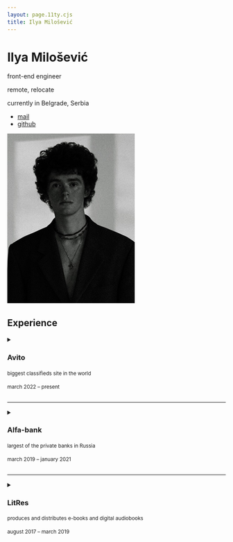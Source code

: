 ```yaml
---
layout: page.11ty.cjs
title: Ilya Milošević
---
```


<div class="flow_major">
        <heading class="flow">
          <div class="flow">
            <h1>Ilya Milošević</h1>
            <div>
              <p>front-end engineer</p>
              <p>remote, relocate</p>
              <p>currently in Belgrade, Serbia</p>
            </div>
            <ul>
              <li><a href="mailto:ilyamilosevic@gmail.com">mail</a></li>
              <li><a href="//github.com/ilyamilosevic">github</a></li>
            </ul>
          </div>
          <img src="img/im.jpg">
        </heading>
        <main class="flow">
          <h2>Experience</h2>
          <details class="flow_moderate">
            <summary>
              <hgroup class="flow_minor">
                <h3>Avito</h3>
                <p><small>biggest classifieds site in the world</small></p>
              </hgroup>
              <p><small>march 2022 – present</small></p>
            </summary>
            <dl class="flow_moderate">
              <div class="flow_minor">
                <dt>Senior front-end engineer</dt>
                <dd>cart team</dd>
              </div>
            </dl>
            <ul class="flow_moderate">
              <li>
                developed a&nbsp;shopping cart checkout page for two platforms
                (desktop and mobile) using React, Redux and&nbsp;CSS modules,
                which enabled the launch of&nbsp;the&nbsp;world&rsquo;s first
                classifieds with a&nbsp;shopping cart
              </li>
              <li>
                developed a&nbsp;user&rsquo;s stock page with an&nbsp;infinite
                list of&nbsp;products
              </li>
            </ul>
          </details>
          <hr>
          <details class="flow_moderate">
            <summary>
              <hgroup class="flow_minor">
                <h3>Alfa-bank</h3>
                <p><small>largest of the private banks in Russia</small></p>
              </hgroup>
              <p><small>march 2019 – january 2021</small></p>
            </summary>
            <dl class="flow_moderate">
              <div class="flow_minor">
                <dt>Senior front-end engineer</dt>
                <dd>SME team</dd>
              </div>
            </dl>
            <ul class="flow_moderate">
              <li>
                was the technical lead in&nbsp;the&nbsp;team
                of&nbsp;2&nbsp;front-end developers, directed the formation and
                prioritization of&nbsp;a&nbsp;backlog of&nbsp;20+&nbsp;tasks
                using Agile methodology, made architectural decisions, and
                monitored the team&rsquo;s performance, resulting
                in&nbsp;successful delivery of&nbsp;2&nbsp;main projects
              </li>
              <li>
                built a&nbsp;tariff picker using React and CSS animations,
                streamlining the process of&nbsp;selecting tariffs and resulting
                in&nbsp;a&nbsp;90% reduction in&nbsp;selection time
              </li>
              <li>
                managed the development of&nbsp;the form builder. Wrote&nbsp;70%
                of&nbsp;the code, reviewed the remaining 30%. Reduced the amount
                of&nbsp;code by&nbsp;2&nbsp;times compared to&nbsp;the old
                version and reduced the release cycle from a&nbsp;week
                to&nbsp;several hours, transferring layout and&nbsp;form content
                control to&nbsp;content management team
              </li>
              <li>
                built dozens of&nbsp;highly interactive pages, adding new
                components to&nbsp;the design system using advanced approaches
                such as&nbsp;compound components, React Context, portals
                and&nbsp;centralized management of&nbsp;z-index
              </li>
            </ul>
          </details>
          <hr>
          <details class="flow_moderate">
            <summary>
              <hgroup class="flow_minor">
                <h3>LitRes</h3>
                <p><small>produces and distributes e-books and digital audiobooks</small></p>
              </hgroup>
              <p><small>august 2017 – march 2019</small></p>
            </summary>
            <dl class="flow_moderate">
              <div class="flow_minor">
                <dt>Front-end engineer</dt>
                <dd>front-end team</dd>
              </div>
            </dl>
            <ul class="flow_moderate">
              <li>
                built an&nbsp;entire front-end of&nbsp;the map widget for book
                libraries, which is&nbsp;embedded in&nbsp;dozens of&nbsp;pages
                of&nbsp;LitRes internal and external projects. Provided
                30&nbsp;&mdash; 40% lightness of&nbsp;the widget compared
                to&nbsp;similar solutions
              </li>
              <li>
                implemented a&nbsp;modern design system
                on&nbsp;a&nbsp;React-based stack, showcased its value
                to&nbsp;senior management, and persuaded them to&nbsp;transition
                all main projects, centralizing development and deduplicating
                code by&nbsp;2&nbsp;times
              </li>
              <li>
                was the main contributor to&nbsp;the web version of&nbsp;the
                book reading application: migrated the application
                to&nbsp;a&nbsp;new API version for saving quotes and supported
                the new FB3 format
              </li>
              <li>
                developed complex pages and widgets such as&nbsp;a&nbsp;page for
                viewing all books with multiple filters and a&nbsp;widget for
                ratings and comments
              </li>
            </ul>
          </details>
        </main>
      </div>
